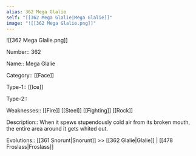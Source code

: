 ```yaml
---
alias: 362 Mega Glalie
self: "[[362 Mega Glalie|Mega Glalie]]"
image: "![[362 Mega Glalie.png]]"
---
```


![[362 Mega Glalie.png]]


Number:: 362

Name:: Mega Glalie

Category:: [[Face]]

Type-1:: [[Ice]]

Type-2:: 

Weaknesses:: [[Fire]] [[Steel]] [[Fighting]] [[Rock]] 

Description:: When it spews stupendously cold air from its broken mouth, the entire area around it gets whited out.

Evolutions:: [[361 Snorunt|Snorunt]] >> [[362 Glalie|Glalie]] | [[478 Froslass|Froslass]]